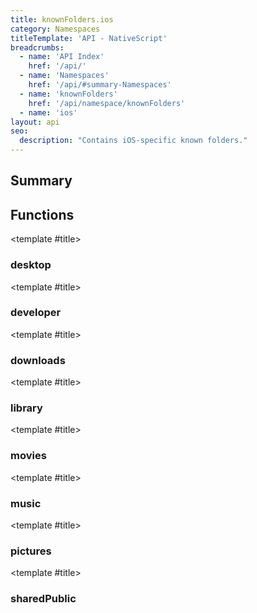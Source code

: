 ```yaml
---
title: knownFolders.ios
category: Namespaces
titleTemplate: 'API - NativeScript'
breadcrumbs: 
  - name: 'API Index'
    href: '/api/'
  - name: 'Namespaces'
    href: '/api/#summary-Namespaces'
  - name: 'knownFolders'
    href: '/api/namespace/knownFolders'
  - name: 'ios'
layout: api
seo:
  description: "Contains iOS-specific known folders."
---
```


<!-- This page is auto generated, do not edit manually. -->
<!-- Run "yarn generate:api-docs" to regenerate -->

<script setup lang="ts">
  import { provide } from "vue";
  import API_DATA from "./knownFolders-ios.data.json";
  
  provide('API_DATA', API_DATA);
</script>

<APIRefHierarchy v-once />

<APIRefComment commentBase64="eyJibG9ja1RhZ3MiOltdLCJtb2RpZmllclRhZ3MiOnt9LCJzdW1tYXJ5IjpbeyJraW5kIjoidGV4dCIsInRleHQiOiJDb250YWlucyBpT1Mtc3BlY2lmaWMga25vd24gZm9sZGVycy4ifV19" v-once />

## <Heading ignore>Summary</Heading>

<APIRefSummary v-once />

## Functions

<div class="">

<APIRef for="1946" v-once>

<template #title>

### desktop

</template>

</APIRef>

</div>

<div class="">

<APIRef for="1944" v-once>

<template #title>

### developer

</template>

</APIRef>

</div>

<div class="">

<APIRef for="1948" v-once>

<template #title>

### downloads

</template>

</APIRef>

</div>

<div class="">

<APIRef for="1942" v-once>

<template #title>

### library

</template>

</APIRef>

</div>

<div class="">

<APIRef for="1950" v-once>

<template #title>

### movies

</template>

</APIRef>

</div>

<div class="">

<APIRef for="1952" v-once>

<template #title>

### music

</template>

</APIRef>

</div>

<div class="">

<APIRef for="1954" v-once>

<template #title>

### pictures

</template>

</APIRef>

</div>

<div class="">

<APIRef for="1956" v-once>

<template #title>

### sharedPublic

</template>

</APIRef>

</div>
